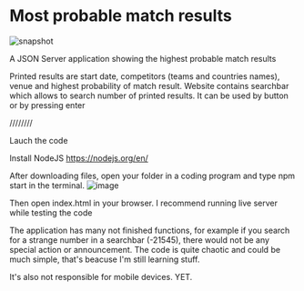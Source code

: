 ﻿# Most probable match results

![snapshot](https://user-images.githubusercontent.com/119981015/213319208-954670a7-5951-4b1a-be28-0f575134ce83.png)

A JSON Server application showing the highest probable match results

Printed results are start date, competitors (teams and countries names), venue and highest probability of match result. 
Website contains searchbar which allows to search number of printed results. It can be used by button or by pressing enter

////////

Lauch the code

Install NodeJS     https://nodejs.org/en/

After downloading files, open your folder in a coding program and type npm start in the terminal. 
![image](https://user-images.githubusercontent.com/119981015/213332443-c7377093-ba56-4f20-ba5b-0e0faf21cac4.png)

Then open index.html in your browser. I recommend running live server while testing the code


The application has many not finished functions, for example if you search for a strange number in a searchbar (-21545), there would not be any special action or announcement. The code is quite chaotic and could be much simple, that's beacuse I'm still learning stuff.

It's also not responsible for mobile devices. YET.

